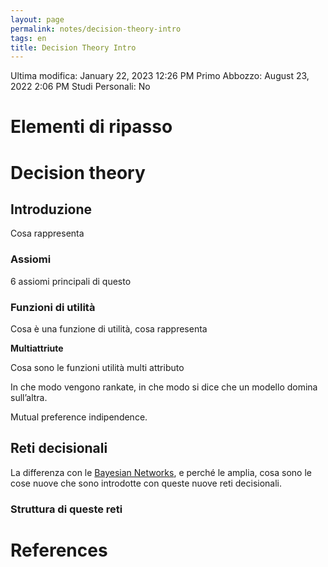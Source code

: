 ```yaml
---
layout: page
permalink: notes/decision-theory-intro
tags: en
title: Decision Theory Intro
---
```


Ultima modifica: January 22, 2023 12:26 PM
Primo Abbozzo: August 23, 2022 2:06 PM
Studi Personali: No

# Elementi di ripasso

# Decision theory

## Introduzione

Cosa rappresenta

### Assiomi

6 assiomi principali di questo

### Funzioni di utilità

Cosa è una funzione di utilità, cosa rappresenta

**Multiattriute**

Cosa sono le funzioni utilità multi attributo

In che modo vengono rankate, in che modo si dice che un modello domina sull’altra.

Mutual preference indipendence.

## Reti decisionali

La differenza con le [Bayesian Networks](/notes/bayesian-networks), e perché le amplia, cosa sono le cose nuove che sono introdotte con queste nuove reti decisionali.

### Struttura di queste reti



# References